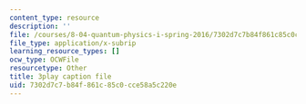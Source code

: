 ```yaml
---
content_type: resource
description: ''
file: /courses/8-04-quantum-physics-i-spring-2016/7302d7c7b84f861c85c0cce58a5c220e_8abBLKEZLaI.srt
file_type: application/x-subrip
learning_resource_types: []
ocw_type: OCWFile
resourcetype: Other
title: 3play caption file
uid: 7302d7c7-b84f-861c-85c0-cce58a5c220e
---
```

